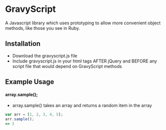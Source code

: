# GravyScript
A Javascript library which uses prototyping to allow more convenient object methods, like those you see in Ruby. 

## Installation
* Download the gravyscript.js file
* Include gravyscript.js in your html <script></script> tags AFTER jQuery and BEFORE any script file that would depend on GravyScript methods

## Example Usage
#### array.sample();
* array.sample() takes an array and returns a random item in the array
```javascript 
var arr = [1, 2, 3, 4, 5];
arr.sample();
=> 3
```
